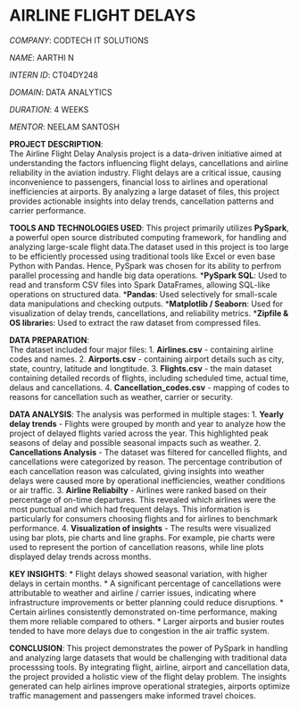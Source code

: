# AIRLINE FLIGHT DELAYS

_COMPANY_: CODTECH IT SOLUTIONS

_NAME_: AARTHI N

_INTERN ID_: CT04DY248

_DOMAIN_: DATA ANALYTICS

_DURATION_: 4 WEEKS

_MENTOR_: NEELAM SANTOSH

**PROJECT DESCRIPTION**:\
        The Airline Flight Delay Analysis project is a data-driven initiative aimed at understanding the factors influencing flight delays, cancellations and airline reliability in the aviation industry. Flight delays are a critical issue, causing inconvenience to passengers, financial loss to airlines and operational inefficiencies at airports. By analyzing a large dataset of files, this project provides actionable insights into delay trends, cancellation patterns and carrier performance.
         
**TOOLS AND TECHNOLOGIES USED**:
       This project primarily utilizes **PySpark**, a powerful open source distributed computing framework, for handling and analyzing large-scale flight data.The dataset used in this project is too large to be efficiently processed using traditional tools like Excel or even base Python with Pandas. Hence, PySpark was chosen for its ability to perfrom parallel processing and handle big data operations.
     ***PySpark SQL**: Used to read and transform CSV files into Spark DataFrames, allowing SQL-like operations on structured data.
     ***Pandas**: Used selectively for small-scale data manipulations and checking outputs.
     ***Matplotlib / Seaborn**: Used for visualization of delay trends, cancellations, and reliability metrics.
     ***Zipfile & OS librarie**s: Used to extract the raw dataset from compressed files.

**DATA PREPARATION**:   
       The dataset included four major files:
          1. **Airlines.csv** - containing airline codes and names.
          2. **Airports.csv** - containing airport details such as city, state, country, latitude and longtitude.
          3. **Flights.csv** - the main dataset containing detailed records of flights, including scheduled time, actual time, delaus and cancellations.
          4. **Cancellation_codes.csv** - mapping of codes to reasons for cancellation such as weather, carrier or security.

**DATA ANALYSIS**:
       The analysis was performed in multiple stages:
          1. **Yearly delay trends** - Flights were grouped by month and year to analyze how the project of delayed flights varied across the year. This highlighted peak seasons of delay and              possible seasonal impacts such as weather.
          2. **Cancellations Analysis** - The dataset was filtered for cancelled flights, and cancellations were categorized by reason. The percentage contribution of each cancellation reason
             was calculated, giving insights into weather delays were caused more by operational inefficiencies, weather conditions or air traffic.
          3. **Airline Reliabilty** - Airlines were ranked based on their percentage of on-time departures. This revealed which airlines were the most punctual and which had frequent delays. 
             This information is particularly for consumers choosing flights and for airlines to benchmark performance.
          4. **Visualization of insights** - The results were visualized using bar plots, pie charts and line graphs. For example, pie charts were used to represent the portion of cancellation reasons, while line plots displayed delay trends across months.

**KEY INSIGHTS**:
      * Flight delays showed seasonal variation, with higher delays in certain months.
      * A significant percentage of cancellations were attributable to weather and airline / carrier issues, indicating where infrastructure improvements or better planning could reduce disruptions.
      * Certain airlines consistently demonstrated on-time performance, making them more reliable compared to others.
      * Larger airports and busier routes tended to have more delays due to congestion in the air traffic system.

**CONCLUSION**:
        This project demonstrates the power of PySpark in handling and analyzing large datasets that would be challenging with traditional data processsing tools. By integrating flight, airline, airport and cancellation data, the project provided a holistic view of the flight delay problem. The insights generated can help airlines improve operational strategies, airports optimize traffic management and passengers make informed travel choices.
     
